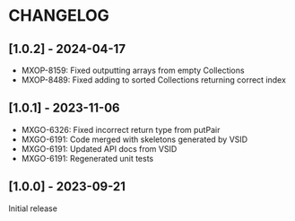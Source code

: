 # CHANGELOG

## [1.0.2] - 2024-04-17

- MXOP-8159: Fixed outputting arrays from empty Collections
- MXOP-8489: Fixed adding to sorted Collections returning correct index

## [1.0.1] - 2023-11-06

- MXGO-6326: Fixed incorrect return type from putPair 
- MXGO-6191: Code merged with skeletons generated by VSID 
- MXGO-6191: Updated API docs from VSID 
- MXGO-6191: Regenerated unit tests 

## [1.0.0] - 2023-09-21

Initial release